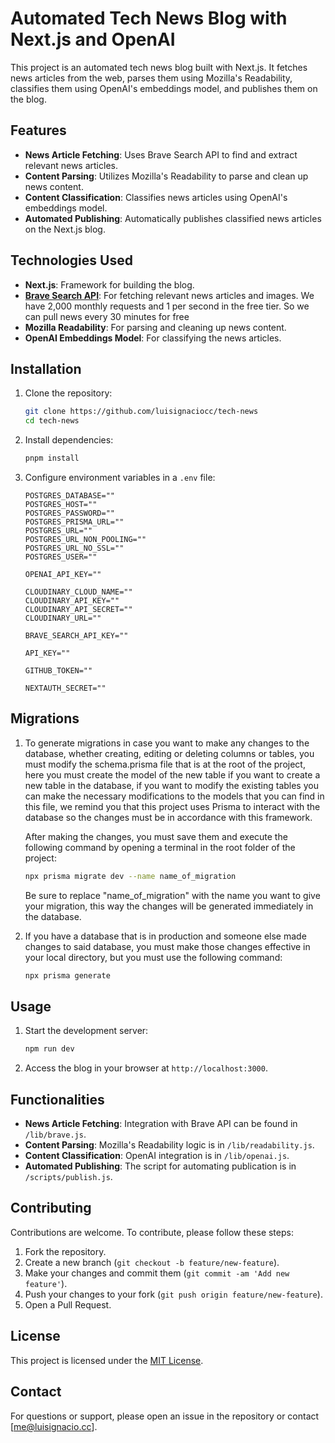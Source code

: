 # Automated Tech News Blog with Next.js and OpenAI

This project is an automated tech news blog built with Next.js. It fetches news articles from the web, parses them using Mozilla's Readability, classifies them using OpenAI's embeddings model, and publishes them on the blog.

## Features

- **News Article Fetching**: Uses Brave Search API to find and extract relevant news articles.
- **Content Parsing**: Utilizes Mozilla's Readability to parse and clean up news content.
- **Content Classification**: Classifies news articles using OpenAI's embeddings model.
- **Automated Publishing**: Automatically publishes classified news articles on the Next.js blog.

## Technologies Used

- **Next.js**: Framework for building the blog.
- [**Brave Search API**](https://api.search.brave.com/): For fetching relevant news articles and images. We have 2,000 monthly requests and 1 per second in the free tier. So we can pull news every 30 minutes for free
- **Mozilla Readability**: For parsing and cleaning up news content.
- **OpenAI Embeddings Model**: For classifying the news articles.

## Installation

1. Clone the repository:

   ```bash
   git clone https://github.com/luisignaciocc/tech-news
   cd tech-news
   ```

2. Install dependencies:

   ```bash
   pnpm install
   ```

3. Configure environment variables in a `.env` file:

   ```env
   POSTGRES_DATABASE=""
   POSTGRES_HOST=""
   POSTGRES_PASSWORD=""
   POSTGRES_PRISMA_URL=""
   POSTGRES_URL=""
   POSTGRES_URL_NON_POOLING=""
   POSTGRES_URL_NO_SSL=""
   POSTGRES_USER=""

   OPENAI_API_KEY=""

   CLOUDINARY_CLOUD_NAME=""
   CLOUDINARY_API_KEY=""
   CLOUDINARY_API_SECRET=""
   CLOUDINARY_URL=""

   BRAVE_SEARCH_API_KEY=""

   API_KEY=""

   GITHUB_TOKEN=""

   NEXTAUTH_SECRET=""
   ```

## Migrations

1. To generate migrations in case you want to make any changes to the database, whether creating, editing or deleting columns or tables, you must modify the schema.prisma file that is at the root of the project, here you must create the model of the new table if you want to create a new table in the database, if you want to modify the existing tables you can make the necessary modifications to the models that you can find in this file, we remind you that this project uses Prisma to interact with the database so the changes must be in accordance with this framework.

   After making the changes, you must save them and execute the following command by opening a terminal in the root folder of the project:

   ```bash
   npx prisma migrate dev --name name_of_migration
   ```

   Be sure to replace "name_of_migration" with the name you want to give your migration, this way the changes will be generated immediately in the database.

2. If you have a database that is in production and someone else made changes to said database, you must make those changes effective in your local directory, but you must use the following command:

   ```bash
   npx prisma generate
   ```

## Usage

1. Start the development server:

   ```bash
   npm run dev
   ```

2. Access the blog in your browser at `http://localhost:3000`.

## Functionalities

- **News Article Fetching**: Integration with Brave API can be found in `/lib/brave.js`.
- **Content Parsing**: Mozilla's Readability logic is in `/lib/readability.js`.
- **Content Classification**: OpenAI integration is in `/lib/openai.js`.
- **Automated Publishing**: The script for automating publication is in `/scripts/publish.js`.

## Contributing

Contributions are welcome. To contribute, please follow these steps:

1. Fork the repository.
2. Create a new branch (`git checkout -b feature/new-feature`).
3. Make your changes and commit them (`git commit -am 'Add new feature'`).
4. Push your changes to your fork (`git push origin feature/new-feature`).
5. Open a Pull Request.

## License

This project is licensed under the [MIT License](LICENSE).

## Contact

For questions or support, please open an issue in the repository or contact [me@luisignacio.cc].
